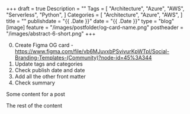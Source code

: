 +++
draft = true
Description = ""
Tags = [
  "Architecture",
  "Azure",
  "AWS",
  "Serverless",
  "Python",
]
Categories = [
  "Architecture",
  "Azure",
  "AWS",
]
title = ""
publishdate = "{{ .Date }}"
date = "{{ .Date }}"
type = "blog"
[image]
    feature = "/images/postfolder/og-card-name.png"
    postheader = "/images/abstract-6-short.png"
+++

0. Create Figma OG card - https://www.figma.com/file/vb6MJuvxbPSvivurKpWTpl/Social-Branding-Templates-(Community)?node-id=45%3A344
1. Update tags and categories
2. Check publish date and date
3. Add all the other front matter
4. Check summary


Some content for a post
<!--more-->

The rest of the content